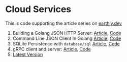 # Cloud Services

This is code supporting the article series on [earthly.dev](https://earthly.dev/blog)

1. Building a Golang JSON HTTP Server:
[Article](https://earthly.dev/blog/golang-http/), [Code](https://github.com/adamgordonbell/cloudservices/tree/v1-http-server)
1. Command Line JSON Client In Golang [Article](https://earthly.dev/blog/golang-command-line), [Code](https://github.com/adamgordonbell/cloudservices/tree/v2-cli)
1. SQLite Persistence with `database/sql` [Article](https://earthly.dev/blog/golang-sqlite/), [Code](https://github.com/adamgordonbell/cloudservices/tree/v3-sqlite)
1. gRPC client and server: [Article](https://earthly.dev/blog/golang-grpc-example/), [Code](https://github.com/adamgordonbell/cloudservices/tree/v4-grpc)
1. [Latest Version](https://github.com/adamgordonbell/cloudservices/)
